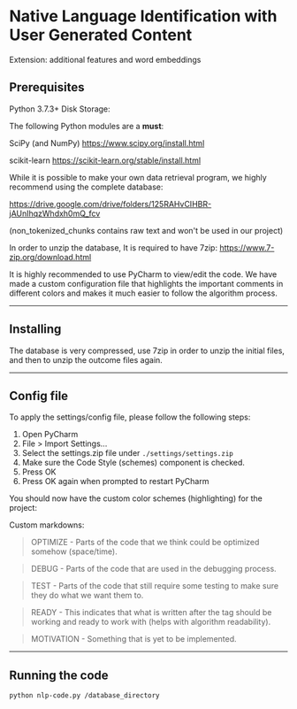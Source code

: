 # Native Language Identification with User Generated Content

Extension: additional features and word embeddings

## Prerequisites

Python 3.7.3+ Disk Storage:

The following Python modules are a **must**:

SciPy (and NumPy) <https://www.scipy.org/install.html>

scikit-learn <https://scikit-learn.org/stable/install.html>

While it is possible to make your own data retrieval program, we highly recommend using the complete database:

<https://drive.google.com/drive/folders/125RAHvCIHBR-jAUnIhqzWhdxh0mQ_fcv>

(non_tokenized_chunks contains raw text and won't be used in our project)

In order to unzip the database, It is required to have 7zip: <https://www.7-zip.org/download.html>

It is highly recommended to use PyCharm to view/edit the code. We have made a custom configuration file that highlights the important comments in different colors and makes it much easier to follow the algorithm process.

--------------------------------------------------------------------------------

## Installing

The database is very compressed, use 7zip in order to unzip the initial files, and then to unzip the outcome files again.

--------------------------------------------------------------------------------

## Config file

To apply the settings/config file, please follow the following steps:

1. Open PyCharm
2. File > Import Settings...
3. Select the settings.zip file under `./settings/settings.zip`
4. Make sure the Code Style (schemes) component is checked.
5. Press OK
6. Press OK again when prompted to restart PyCharm

You should now have the custom color schemes (highlighting) for the project:

Custom markdowns:

> OPTIMIZE - Parts of the code that we think could be optimized somehow (space/time).

> DEBUG - Parts of the code that are used in the debugging process.

> TEST - Parts of the code that still require some testing to make sure they do what we want them to.

> READY - This indicates that what is written after the tag should be working and ready to work with (helps with algorithm readability).

> MOTIVATION - Something that is yet to be implemented.

--------------------------------------------------------------------------------

## Running the code

```
python nlp-code.py /database_directory
```
